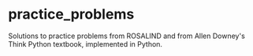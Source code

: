 # practice_problems
Solutions to practice problems from ROSALIND and from Allen Downey's Think Python textbook, implemented in Python.
